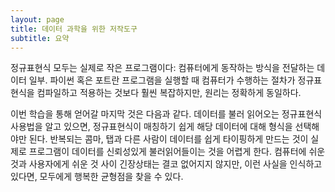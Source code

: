 ```yaml
---
layout: page
title: 데이터 과학을 위한 저작도구
subtitle: 요약
---
```


정규표현식 모두는 실제로 작은 프로그램이다: 컴퓨터에게 동작하는 방식을 전달하는 데이터 일부. 파이썬 혹은 포트란 프로그램을 실행할 때 컴퓨터가 수행하는 절차가 정규표현식을 컴파일하고 적용하는 것보다 훨씬 복잡하지만, 원리는 정확하게 동일하다.

이번 학습을 통해 얻어갈 마지막 것은 다음과 같다.
데이터를 불러 읽어오는 정규표현식 사용법을 알고 있으면, 
정규표현식이 매칭하기 쉽게 해당 데이터에 대해 형식을 선택해야만 된다.
반복되는 콤마, 탭과 다른 사람이 데이터를 쉽게 타이핑하게 만드는 것이 실제로  프로그램이 데이터를 신뢰성있게 불러읽어들이는 것을 어렵게 한다. 컴퓨터에 쉬운 것과 사용자에게 쉬운 것 사이 긴장상태는 결코 없어지지 않지만, 이런 사실을 인식하고 있다면, 모두에게 행복한 균형점을 찾을 수 있다.
